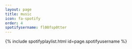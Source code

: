 ```yaml
---
layout: page
title: music
icon: fa-spotify
order: 4
spotifysername: fl00fsp0tter
---
```


{% include spotifyplaylist.html id=page.spotifyusername %}

